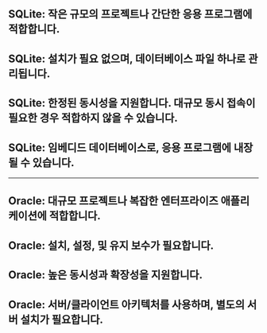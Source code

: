 
## SQLite: 작은 규모의 프로젝트나 간단한 응용 프로그램에 적합합니다.
## SQLite: 설치가 필요 없으며, 데이터베이스 파일 하나로 관리됩니다.
## SQLite: 한정된 동시성을 지원합니다. 대규모 동시 접속이 필요한 경우 적합하지 않을 수 있습니다.
## SQLite: 임베디드 데이터베이스로, 응용 프로그램에 내장될 수 있습니다.

---

## Oracle: 대규모 프로젝트나 복잡한 엔터프라이즈 애플리케이션에 적합합니다.
## Oracle: 설치, 설정, 및 유지 보수가 필요합니다.
## Oracle: 높은 동시성과 확장성을 지원합니다.
## Oracle: 서버/클라이언트 아키텍처를 사용하며, 별도의 서버 설치가 필요합니다.
